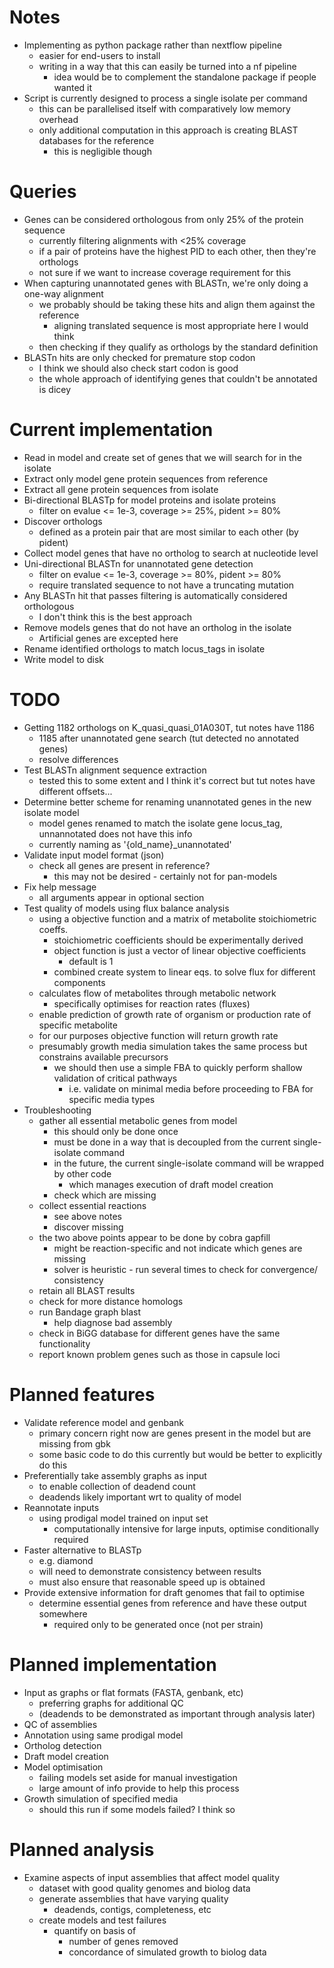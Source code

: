 # Notes
* Implementing as python package rather than nextflow pipeline
    - easier for end-users to install
    - writing in a way that this can easily be turned into a nf pipeline
        - idea would be to complement the standalone package if people wanted it
* Script is currently designed to process a single isolate per command
    - this can be parallelised itself with comparatively low memory overhead
    - only additional computation in this approach is creating BLAST databases for the reference
        - this is negligible though


# Queries
* Genes can be considered orthologous from only 25% of the protein sequence
    - currently filtering alignments with <25% coverage
    - if a pair of proteins have the highest PID to each other, then they're orthologs
    - not sure if we want to increase coverage requirement for this
* When capturing unannotated genes with BLASTn, we're only doing a one-way alignment
    - we probably should be taking these hits and align them against the reference
        - aligning translated sequence is most appropriate here I would think
    - then checking if they qualify as orthologs by the standard definition
* BLASTn hits are only checked for premature stop codon
    - I think we should also check start codon is good
    - the whole approach of identifying genes that couldn't be annotated is dicey


# Current implementation
* Read in model and create set of genes that we will search for in the isolate
* Extract only model gene protein sequences from reference
* Extract all gene protein sequences from isolate
* Bi-directional BLASTp for model proteins and isolate proteins
    - filter on evalue <= 1e-3, coverage >= 25%, pident >= 80%
* Discover orthologs
    - defined as a protein pair that are most similar to each other (by pident)
* Collect model genes that have no ortholog to search at nucleotide level
* Uni-directional BLASTn for unannotated gene detection
    - filter on evalue <= 1e-3, coverage >= 80%, pident >= 80%
    - require translated sequence to not have a truncating mutation
* Any BLASTn hit that passes filtering is automatically considered orthologous
    - I don't think this is the best approach
* Remove models genes that do not have an ortholog in the isolate
    - Artificial genes are excepted here
* Rename identified orthologs to match locus\_tags in isolate
* Write model to disk


# TODO
* Getting 1182 orthologs on K\_quasi\_quasi\_01A030T, tut notes have 1186
    - 1185 after unannotated gene search (tut detected no annotated genes)
    - resolve differences
* Test BLASTn alignment sequence extraction
    - tested this to some extent and I think it's correct but tut notes have different offsets...
* Determine better scheme for renaming unannotated genes in the new isolate model
    - model genes renamed to match the isolate gene locus\_tag, unnannotated does not have this info
    - currently naming as '{old\_name}\_unannotated'
* Validate input model format (json)
    - check all genes are present in reference?
        - this may not be desired - certainly not for pan-models
* Fix help message
    - all arguments appear in optional section
* Test quality of models using flux balance analysis
    - using a objective function and a matrix of metabolite stoichiometric coeffs.
        - stoichiometric coefficients should be experimentally derived
        - object function is just a vector of linear objective coefficients
            - default is 1
        - combined create system to linear eqs. to solve flux for different components
    - calculates flow of metabolites through metabolic network
        - specifically optimises for reaction rates (fluxes)
    - enable prediction of growth rate of organism or production rate of specific metabolite
    - for our purposes objective function will return growth rate
    - presumably growth media simulation takes the same process but constrains available precursors
        - we should then use a simple FBA to quickly perform shallow validation of critical pathways
            - i.e. validate on minimal media before proceeding to FBA for specific media types
* Troubleshooting
    - gather all essential metabolic genes from model
        - this should only be done once
        - must be done in a way that is decoupled from the current single-isolate command
        - in the future, the current single-isolate command will be wrapped by other code
            - which manages execution of draft model creation
        - check which are missing
    - collect essential reactions
        - see above notes
        - discover missing
    - the two above points appear to be done by cobra gapfill
        - might be reaction-specific and not indicate which genes are missing
        - solver is heuristic - run several times to check for convergence/ consistency
    - retain all BLAST results
    - check for more distance homologs
    - run Bandage graph blast
        - help diagnose bad assembly
    - check in BiGG database for different genes have the same functionality
    - report known problem genes such as those in capsule loci


# Planned features
* Validate reference model and genbank
    - primary concern right now are genes present in the model but are missing from gbk
    - some basic code to do this currently but would be better to explicitly do this
* Preferentially take assembly graphs as input
    - to enable collection of deadend count
    - deadends likely important wrt to quality of model
* Reannotate inputs
    - using prodigal model trained on input set
        - computationally intensive for large inputs, optimise conditionally required
* Faster alternative to BLASTp
    - e.g. diamond
    - will need to demonstrate consistency between results
    - must also ensure that reasonable speed up is obtained
* Provide extensive information for draft genomes that fail to optimise
    - determine essential genes from reference and have these output somewhere
        - required only to be generated once (not per strain)


# Planned implementation
* Input as graphs or flat formats (FASTA, genbank, etc)
    - preferring graphs for additional QC
    - (deadends to be demonstrated as important through analysis later)
* QC of assemblies
* Annotation using same prodigal model
* Ortholog detection
* Draft model creation
* Model optimisation
    - failing models set aside for manual investigation
    - large amount of info provide to help this process
* Growth simulation of specified media
    - should this run if some models failed? I think so


# Planned analysis
* Examine aspects of input assemblies that affect model quality
    - dataset with good quality genomes and biolog data
    - generate assemblies that have varying quality
        - deadends, contigs, completeness, etc
    - create models and test failures
        - quantify on basis of
            - number of genes removed
            - concordance of simulated growth to biolog data
